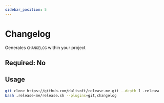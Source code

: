 ```yaml
---
sidebar_position: 5
---
```


# Changelog

Generates `CHANGELOG` within your project

## Required: **No**

## Usage

```bash title="Bash (Terminal)"
git clone https://github.com/dalisoft/release-me.git --depth 1 .release-me
bash .release-me/release.sh --plugins=git,changelog
```
